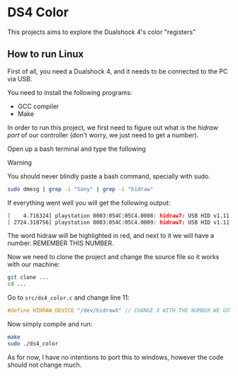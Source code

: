 # DS4 Color

This projects aims to explore the Dualshock 4's color "registers"

## How to run Linux

First of all, you need a Dualshock 4, and it needs to be connected to the PC via USB.

You need to install the following programs:

- GCC compiler
- Make

In order to run this project, we first need to figure out what is the _hidraw port_ of our controller (don't worry, we just need to get a number).

Open up a bash terminal and type the following

> [!WARNING]  
> You should never blindly paste a bash command, specially with sudo.

```bash
sudo dmesg | grep -i "Sony" | grep -i "hidraw"
```

If everything went well you will get the following output:

```bash
[    4.716324] playstation 0003:054C:05C4.0008: hidraw7: USB HID v1.11 Gamepad [Sony Computer Entertainment Wireless Controller] on usb-0000:00:14.0-12/input0
[ 2724.318756] playstation 0003:054C:05C4.0009: hidraw7: USB HID v1.11 Gamepad [Sony Computer Entertainment Wireless Controller] on usb-0000:00:14.0-12/input0
```

The word hidraw will be highlighted in red, and next to it we will have a number. REMEMBER THIS NUMBER.

Now we need to clone the project and change the source file so it works with our machine:

```bash
git clone ...
cd ...
```

Go to `src/ds4_color.c` and change line 11:

```c
#define HIDRAW_DEVICE "/dev/hidrawX" // CHANGE X WITH THE NUMBER WE GOT EARLIER
```

Now simply compile and run:

```bash
make
sudo ./ds4_color
```

As for now, I have no intentions to port this to windows, however the code should not change much.
